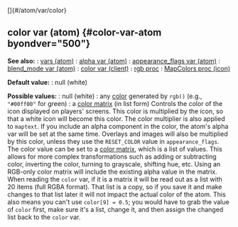 []{#/atom/var/color}
## color var (atom) {#color-var-atom byondver="500"}
**See also:**
:   [vars (atom)](#/atom/var)
:   [alpha var (atom)](#/atom/var/alpha)
:   [appearance_flags var (atom)](#/atom/var/appearance_flags)
:   [blend_mode var (atom)](#/atom/var/blend_mode)
:   [color var (client)](#/client/var/color)
:   [rgb proc](#/proc/rgb)
:   [MapColors proc (icon)](#/icon/proc/MapColors)
<!-- -->
**Default value:**
:   null (white)
<!-- -->
**Possible values:**
:   null (white)
:   any [color](#/%7B%7Bappendix%7D%7D/html-colors) generated by `rgb()`
    (e.g., `"#00ff00"` for green)
:   a [color matrix](#/%7Bnotes%7D/color-matrix) (in list form)
Controls the color of the icon displayed on players\' screens. This
color is multiplied by the icon, so that a white icon will become this
color. The color multiplier is also applied to `maptext`.
If you include an alpha component in the color, the atom\'s alpha var
will be set at the same time.
Overlays and images will also be multiplied by this color, unless they
use the `RESET_COLOR` value in `appearance_flags`.
The color value can be set to a [color
matrix](#/%7Bnotes%7D/color-matrix), which is a list of values. This
allows for more complex transformations such as adding or subtracting
color, inverting the color, turning to grayscale, shifting hue, etc.
Using an RGB-only color matrix will include the existing alpha value in
the matrix.
When reading the `color` var, if it is a matrix it will be read out as a
list with 20 items (full RGBA format). That list is a copy, so if you
save it and make changes to that list later it will not impact the
actual color of the atom. This also means you can\'t use
`color[9] = 0.5`; you would have to grab the value of `color` first,
make sure it\'s a list, change it, and then assign the changed list back
to the `color` var.